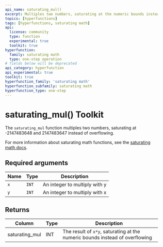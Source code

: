 ```yaml
---
api_name: saturating_mul()
excerpt: Multiples two numbers, saturating at the numeric bounds instead of overflowing
topics: [hyperfunctions]
tags: [hyperfunctions, saturating math]
api:
  license: community
  type: function
  experimental: true
  toolkit: true
hyperfunction:
  family: saturating math
  type: one-step operation
# fields below will be deprecated
api_category: hyperfunction
api_experimental: true
toolkit: true
hyperfunction_family: 'saturating math'
hyperfunction_subfamily: saturating math
hyperfunction_type: one-step
---
```


# saturating_mul()  <tag type="toolkit">Toolkit</tag><tag type="toolkit-experimental" content="Experimental" />

The `saturating_mul` function multiples two numbers, saturating at -2147483648 and 2147483647 instead of overflowing.

For more information about saturating math functions, see the
[saturating math docs][saturating-math-docs].

## Required arguments

|Name|Type|Description|
|-|-|-|
|`x`|`INT`| An integer to multiply with y |
|`y`|`INT`| An integer to multiply with x |

## Returns

|Column|Type|Description|
|-|-|-|
|saturating_mul |INT| The result of `x*y`, saturating at the numeric bounds instead of overflowing|

[saturating-math-docs]: /api/:currentVersion:/hyperfunctions/saturating_math/

